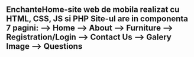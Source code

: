EnchanteHome-site web de mobila realizat cu HTML, CSS, JS si PHP
Site-ul are in componenta 7 pagini:
  --> Home
  --> About
  --> Furniture
  --> Registration/Login
  --> Contact Us
  --> Galery Image
  --> Questions
-----------------------------------------
